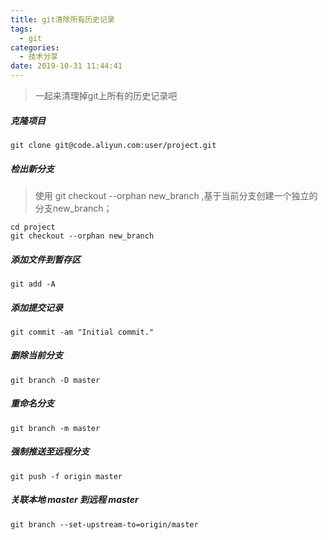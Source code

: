 ```yaml
---
title: git清除所有历史记录
tags:
  - git
categories:
  - 技术分享
date: 2019-10-31 11:44:41
---
```


> 一起来清理掉git上所有的历史记录吧

 ##### 克隆项目
```
git clone git@code.aliyun.com:user/project.git 
```
<!-- more -->

 ##### 检出新分支

> 使用 git checkout --orphan new_branch ,基于当前分支创建一个独立的分支new_branch； 

```
cd project  
git checkout --orphan new_branch
```
##### 添加文件到暂存区
```
git add -A 
```
##### 添加提交记录
```
git commit -am "Initial commit." 
```
 ##### 删除当前分支
```
git branch -D master 
```
 ##### 重命名分支
```
git branch -m master 
```
 ##### 强制推送至远程分支
```
git push -f origin master 
```

##### 关联本地 master 到远程 master

```
git branch --set-upstream-to=origin/master
```
